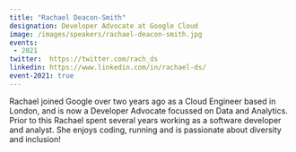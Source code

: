 ```yaml
---
title: "Rachael Deacon-Smith"
designation: Developer Advocate at Google Cloud
image: /images/speakers/rachael-deacon-smith.jpg
events:
 - 2021
twitter:  https://twitter.com/rach_ds
linkedin: https://www.linkedin.com/in/rachael-ds/
event-2021: true
---
```


Rachael joined Google over two years ago as a Cloud Engineer based in London, and is now a Developer Advocate focussed on Data and Analytics. Prior to this Rachael spent several years working as a software developer and analyst. She enjoys coding, running and is passionate about diversity and inclusion!